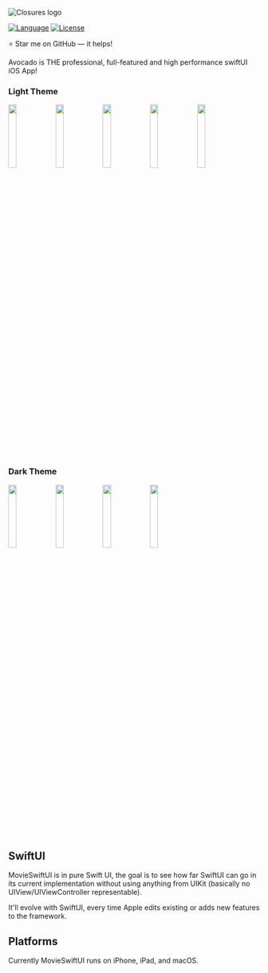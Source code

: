 ![Closures logo](https://miro.medium.com/max/500/1*4fDVdzPaeC7IqiW3R1YhAg.png)

[![Language](https://img.shields.io/badge/Swift-5.1-blue.svg?style=plastic&colorB=68B7EB)]()
[![License](https://img.shields.io/github/license/vhesener/Closures.svg?style=plastic&colorB=68B7EB)]()

⭐ Star me on GitHub — it helps!

Avocado is THE professional, full-featured and high performance swiftUI iOS App!

### **Light Theme**

<img src="https://user-images.githubusercontent.com/1635597/115422242-58f17280-a21a-11eb-85fe-8ae94a2f2e5d.png" width="18%"></img> <img src="https://user-images.githubusercontent.com/1635597/115422285-64449e00-a21a-11eb-935b-cfce514f4d75.png" width="18%"></img> <img src="https://user-images.githubusercontent.com/1635597/115422306-69095200-a21a-11eb-9e21-cbea0ecaecd4.png" width="18%"></img> <img src="https://user-images.githubusercontent.com/1635597/115422329-6dce0600-a21a-11eb-82ef-e93400533af1.png" width="18%"></img> <img src="https://user-images.githubusercontent.com/1635597/115422358-71fa2380-a21a-11eb-9b83-b9f7de2e6d2d.png" width="18%"></img>


### **Dark Theme**

<img src="https://user-images.githubusercontent.com/1635597/115422605-b1287480-a21a-11eb-880e-14f7277236d9.png" width="18%"></img> <img src="https://user-images.githubusercontent.com/1635597/115422654-bc7ba000-a21a-11eb-8f1a-dc378a58356c.png" width="18%"></img> <img src="https://user-images.githubusercontent.com/1635597/115422672-c1d8ea80-a21a-11eb-8ee9-dd1923eb0208.png" width="18%"></img> <img src="https://user-images.githubusercontent.com/1635597/115422701-c69d9e80-a21a-11eb-864c-ecf31278f03b.png" width="18%"></img> 


## SwiftUI

MovieSwiftUI is in pure Swift UI, the goal is to see how far SwiftUI can go in its current implementation without using anything from UIKit (basically no UIView/UIViewController representable).

It'll evolve with SwiftUI, every time Apple edits existing or adds new features to the framework.

## Platforms

Currently MovieSwiftUI runs on iPhone, iPad, and macOS. 
